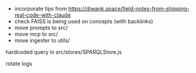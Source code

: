 * incorporate tips from https://diwank.space/field-notes-from-shipping-real-code-with-claude
* check FAISS is being used on concepts (with backlinks)
* move prompts to src/
* move mcp to src/
* move ingester to utils/

hardcoded query in src/stores/SPARQLStore.js

rotate logs